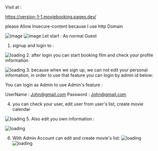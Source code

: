 Visit at :

https://version-1-1.moviebooking.pages.dev/ 

please Allow Insecure-content because I use http Domain

![image](https://user-images.githubusercontent.com/75282610/172365545-80867163-6784-44cf-a263-f0a63f8f4d74.png)
![image](https://user-images.githubusercontent.com/75282610/173081188-5cc97736-8a75-4354-a932-1de7ac0009fb.png)
Let start : 
As normal Guest 

1. signup and login to : 

![loading](https://user-images.githubusercontent.com/75282610/172367374-b3e4acaf-c066-4a27-ad5c-c42ef0c55ede.gif)
2. after login you can start booking film and check your profile information

![loading](https://user-images.githubusercontent.com/75282610/172368484-79def254-091a-4892-9e20-2e8ba3714aa6.gif)
3. because when we sign up, we can not edit your personal information, in order to use that feature you can login by admin id below: 

You can login as Admin to use Admin's feature : 

UserName : John@gmail.com 
Password : John@gmail.com


4. you can check your user, edit user from user's list, create movie calendar 



![loading](https://user-images.githubusercontent.com/75282610/172369213-cb61da53-d62f-44d3-9205-b66cedc42832.gif)
5. Also edit you own information : 


![loading](https://user-images.githubusercontent.com/75282610/173089237-d8ff5e61-2113-41e4-966a-2c54ce509ba7.gif)


6. With Admin Account can edit and create movie's list: 
![loading](https://user-images.githubusercontent.com/75282610/173089591-b2d41d70-232b-40c8-80c0-75795ba29a76.gif)
![loading](https://user-images.githubusercontent.com/75282610/173089805-c59f57d0-b030-45e2-8382-c159e129dd8b.gif)


 

